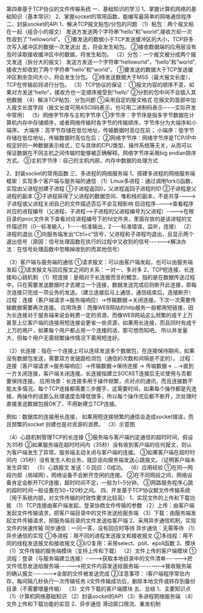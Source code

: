 第四章基于TCP协议的文件传输系统
一、基础知识的学习
1、掌握计算机网络的基础知识（基本常识）
2、掌握socket的常用函数，能编写最简单的网咯通信程序
二、封装socket的API
1、解决TCP报文粘包/分包的问题
（1）粘包：两个报文粘在一起（组合小的报文）
发送方发送两个字符串“hello”和“world”,接收方却一次性收到了“helloworld”。
①要发送的数据小于TCP发送缓冲区的大小，TCP将多次写入缓冲区的数据一次发送出 去，将会发生粘包。
②接收数据端的应用层没有及时读取接收缓冲区中的数据，将发生粘包。
（2）分包：一个报文被分成两个报文发送（拆分大的报文）
 发送方发送一个字符串“helloworld”，“hello”和“world”,接收方却收到了两个字符串“hello”和“world”。
①要发送的数据大于TCP发送缓冲区剩余空间大小，将会发生分包。
②待发送数据大于MSS（最大报文长度），TCP在传输前将进行分包。
（3）TCP协议的保证：
①报文内容的顺序不变，如果对方发送“hello”，接收方也一定顺序接受到“hello”
②分割的包中间不会插入其他数据
（4）解决TCP粘包、分包问题
①采用自定的报文格式
在报文的首部中加入报文长度字段（报文长度可用ASCII码表示，也可用二进制码表示-----实际开发中常用）
（5）网络字节序与主机字节序
①字节序：字节序是指多字节数据在计算机内存中存储顺序，或者网络传输时各字节的传输顺序，字节序分为大端序和小端序。
大端序：高字节存储在低位地址，传输数据时高位在前；
小端序：低字节存储在低位地址，传输数据时高位在后；
②网络字节序：网络字节序是TCP/IP中规定好的一种数据表示格式，它与具体的CPU类型、操作系统等无关，从而可以保证数据在不同主机之间传输时能够被正确解释。网络字节序采用big endian排序方式。
③主机字节序：自己的主机内部，内存中数据的处理方式

2、封装socket的常用函数
三、多进程的网络服务端
1、搭建多进程的网络服务端框架：实现多个客户端与服务端的通信
（1）Linux多进程：通过调用fork()函数，实现由父进程创建子进程
  ①子进程返回0，父进程返回子进程的ID
②子进程是父进程的副本
③子进程获得了父进程的数据空间、堆和栈的副本，不是共享---->子进程或父进程关闭自己的文件描述否后不会互相影响
启动程序---->查看程序对应的进程编号（父进程，子进程-->子进程的父进程编号为父进程）---->在根目录的proc文件夹下查看对应进程编号下的fd文件夹，里面存放的是该进程的文件描述符（0--标准输入，1-----标准输出，2----标准错误，监听，连接）
（2）进程的退出
①向服务端发出“Ctrl+c”信号，父进程和子进程均退出，且显示两个退出信号（原因：信号处理函数在执行的过程中又收到的信号------>解决办法：在信号处理函数中忽略掉收到的而其他信号）

（3）客户端与服务端的通信
①请求报文：可以由客户端发起，也可以由服务端发起
②请求报文与回应报文之间的关系：一对一、多对多
2、TCP短连接、长连接和心跳机制
（1）短连接：是相对于长连接而言的概念，指的是在数据传送过程中，只在需要发送数据时才去建立一个连接，数据发送完成后则断开此连接，即每次连接只完成一项业务的发送。（建立连接后马上通信，通信结束后，连接断开）
过程：连接（客户端请求->服务端响应）->传输数据->关闭连接。下次一次需要传输数据需要再次连接。
应用场景：而像WEB网站的http服务一般都用短链接，因为长连接对于服务端来说会耗费一定的资源，而像WEB网站这么频繁的成千上万甚至上亿客户端的连接用短连接会更省一些资源，如果用长连接，而且同时有成千上万的用户，如果每个用户都占用一个连接的话，那可想而知吧。
所以并发量大，但每个用户无需频繁操作情况下需用短连好。

（2）长连接：指在一个连接上可以连续发送多个数据包，在连接保持期间，如果没有数据包发送，需要双方发链路检测包（通信的次数和间隔是不定的）。
过程：连接（客户端请求->服务端响应）->传输数据->保持连接 -> 传输数据-> …->直到一方关闭连接，客户端关闭连接。长连接指建立SOCKET连接后无论使用与否都要保持连接。
应用场景：长连接多用于操作频繁，点对点的通讯，而且连接数不能太多情况。每个TCP连接都需要三步握手，这需要时间，如果每个操作都是先连接，再操作的话那么处理速度会降低很多，所以每个操作完后都不断开，次处理时直接发送数据包就OK了，不用新建立TCP连接。

例如：数据库的连接用长连接， 如果用短连接频繁的通信会造成socket错误，而且频繁的socket 创建也是对资源的浪费。
（3）示意图

（4）心跳机制管理TCP的长连接
①服务端与客户端约定通信的超时时间，假设为35秒
②如果服务端在超时时间内（35秒）没有收到客户端的任何报文，则认为客户端发生了异常。服务端主动关闭与客户端的连接。
③如果客户端在超时时间内（35秒）没有发生人和业务，就应该向服务端发送心跳报文。（证明客户端未发生异常）
（5）心跳报文
发送：<srvcode>0</srvcode>
回应：<retcode>0</retcode><message>成功。</message>
（6）应用经验
①在同一网段内部（局域网），网络设备不会断开空闲的连接。
②在不同网段之间，网络设备肯定会断开TCP连接，超时时间不定，一般为1~5分钟。
③网路服务程序心跳的超时时间一般设置在50~120秒之间。
四、开发基于TCP协议额文件传输系统（用于系统内部，对文件传输的时效性要求比较高）
1、实现文件的上传和下载功能
（1）TCP连接由客户端发起，登录协商文件传输的参数
（2）上传：由客户端发起文件传输请求，把客户端目录中的文件发送给服务端
（3）下载：由服务端发起文件传输请求，把服务端目录的文件发送给客户端
2、采用异步通信机制，实现文件的快速传输
同步通信：一问一答，没有回应时等待
异步通信：无需等待
（1）异步通信的实现
①多进程：用不同的进程发送报文和接收报文
②多线程：用不同的线程发送报文和接收报文
③I/O复用：采用select、poll、epoll函数
3、模块
（1）文件传输的服务端模块（支持上传和下载）
（2）文件上传的客户端模块
①流程：登录（与服务端建立连接）---->获取本地目录中的文件清单------>把文件信息发送给服务端------>把文件内容发送给服务端-------->接收服务端的确认报文------->全部的文件被发送完成 
②注意事项：
ⅰ客户端程序常驻内存，每间隔几秒执行一次传输任务
ⅱ文件传输成功后，删除本地文件或转存到备份目录（不需要增量传输）
（3）文件下载的客户端模块
五、总结
1、主要知识点
（1）计算机网络基础知识
（2）封装socket的API
（3）多进程网络服务端
（4）文件上传和下载功能的实现
2、异步通信
滑动窗口限流、重发机制

